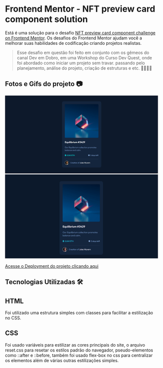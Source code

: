 # Frontend Mentor - NFT preview card component solution

Está é uma solução para o desafio [NFT preview card component challenge on Frontend Mentor](https://www.frontendmentor.io/challenges/nft-preview-card-component-SbdUL_w0U). Os desafios do Frontend Mentor ajudam você a melhorar suas habilidades de codificação criando projetos realistas.

> Esse desafio em questão foi feito em conjunto com os gêmeos do canal Dev em Dobro, em uma Workshop do Curso Dev Quest, onde foi abordado como iniciar um projeto sem travar. passando pelo planejamento, análise do projeto, criação de estruturas e etc. 🧙‍♂️🧙‍♂️

## Fotos e Gifs do projeto 📷
![](./src/readme/screenshot.png)
![](./src/readme/demo.gif)

[Acesse o Deployment do projeto clicando aqui](https://your-solution-url.com)

## Tecnologias Utilizadas 🛠️

## HTML<br>
Foi utilizado uma estrutura simples com classes para facilitar a estilização no CSS.  

## CSS<br>
Foi usado variáveis para estilizar as cores principais do site, o arquivo reset.css para resetar os estilos padrão do navegador, pseudo-elementos como ::after e ::before, também foi usado flex-box no css para centralizar os elementos além de várias outras estilizações simples.
